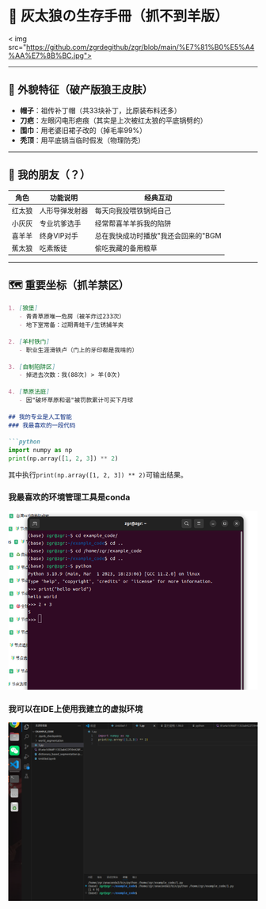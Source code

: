# 🐺 灰太狼の生存手冊（抓不到羊版） 

< img src="https://github.com/zgrdegithub/zgr/blob/main/%E7%81%B0%E5%A4%AA%E7%8B%BC.jpg">

---

## 🎩 外貌特征（破产版狼王皮肤）
- **帽子**：祖传补丁帽（共33块补丁，比原装布料还多）  
- **刀疤**：左眼闪电形疤痕（其实是上次被红太狼的平底锅劈的）  
- **围巾**：用老婆旧裙子改的（掉毛率99%）  
- **秃顶**：用平底锅当临时假发（物理防秃）  

---

## 🐑 我的朋友（？）
| 角色        | 功能说明                  | 经典互动                    |
|-------------|-------------------------|---------------------------|
| 红太狼       | 人形导弹发射器           | 每天向我投喂铁锅炖自己        |
| 小灰灰       | 专业坑爹选手             | 经常帮喜羊羊拆我的陷阱        |
| 喜羊羊       | 终身VIP对手             | 总在我快成功时播放"我还会回来的"BGM |
| 蕉太狼       | 吃素叛徒                | 偷吃我藏的备用粮草            |

---

## 🗺️ 重要坐标（抓羊禁区）
```markdown
1. [狼堡]  
   - 青青草原唯一危房（被羊炸过233次）  
   - 地下室常备：过期青蛙干/生锈捕羊夹  

2. [羊村铁门]  
   - 职业生涯滑铁卢（门上的牙印都是我啃的）  

3. [自制陷阱区]  
   - 掉进去次数：我(88次) > 羊(0次)  

4. [草原法庭]  
   - 因"破坏草原和谐"被罚款累计可买下月球

## 我的专业是人工智能
### 我最喜欢的一段代码

```python
import numpy as np
print(np.array([1, 2, 3]) ** 2)
```
其中执行`print(np.array([1, 2, 3]) ** 2)`可输出结果。

### 我最喜欢的环境管理工具是conda
<img src="https://github.com/zgrdegithub/zgr/blob/main/%E6%88%AA%E5%9B%BE%202025-03-07%2009-07-46.png">

### 我可以在IDE上使用我建立的虚拟环境
<img src="https://github.com/zgrdegithub/zgr/blob/main/%E6%88%AA%E5%9B%BE%202025-03-07%2009-41-24.png">
